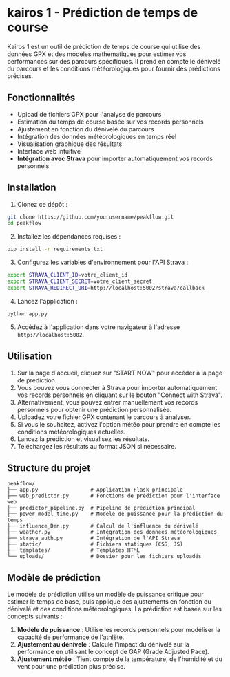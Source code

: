 # kairos 1 - Prédiction de temps de course

Kairos 1 est un outil de prédiction de temps de course qui utilise des données GPX et des modèles mathématiques pour estimer vos performances sur des parcours spécifiques. Il prend en compte le dénivelé du parcours et les conditions météorologiques pour fournir des prédictions précises.

## Fonctionnalités

- Upload de fichiers GPX pour l'analyse de parcours
- Estimation du temps de course basée sur vos records personnels
- Ajustement en fonction du dénivelé du parcours
- Intégration des données météorologiques en temps réel
- Visualisation graphique des résultats
- Interface web intuitive
- **Intégration avec Strava** pour importer automatiquement vos records personnels

## Installation

1. Clonez ce dépôt :
```bash
git clone https://github.com/yourusername/peakflow.git
cd peakflow
```

2. Installez les dépendances requises :
```bash
pip install -r requirements.txt
```

3. Configurez les variables d'environnement pour l'API Strava :
```bash
export STRAVA_CLIENT_ID=votre_client_id
export STRAVA_CLIENT_SECRET=votre_client_secret
export STRAVA_REDIRECT_URI=http://localhost:5002/strava/callback
```

4. Lancez l'application :
```bash
python app.py
```

5. Accédez à l'application dans votre navigateur à l'adresse `http://localhost:5002`.

## Utilisation

1. Sur la page d'accueil, cliquez sur "START NOW" pour accéder à la page de prédiction.
2. Vous pouvez vous connecter à Strava pour importer automatiquement vos records personnels en cliquant sur le bouton "Connect with Strava".
3. Alternativement, vous pouvez entrer manuellement vos records personnels pour obtenir une prédiction personnalisée.
4. Uploadez votre fichier GPX contenant le parcours à analyser.
5. Si vous le souhaitez, activez l'option météo pour prendre en compte les conditions météorologiques actuelles.
6. Lancez la prédiction et visualisez les résultats.
7. Téléchargez les résultats au format JSON si nécessaire.

## Structure du projet

```
peakflow/
├── app.py                 # Application Flask principale
├── web_predictor.py       # Fonctions de prédiction pour l'interface web
├── predictor_pipeline.py  # Pipeline de prédiction principal
├── power_model_time.py    # Modèle de puissance pour la prédiction du temps
├── influence_Den.py       # Calcul de l'influence du dénivelé
├── weather.py             # Intégration des données météorologiques
├── strava_auth.py         # Intégration de l'API Strava
├── static/                # Fichiers statiques (CSS, JS)
├── templates/             # Templates HTML
└── uploads/               # Dossier pour les fichiers uploadés
```

## Modèle de prédiction

Le modèle de prédiction utilise un modèle de puissance critique pour estimer le temps de base, puis applique des ajustements en fonction du dénivelé et des conditions météorologiques. La prédiction est basée sur les concepts suivants :

1. **Modèle de puissance** : Utilise les records personnels pour modéliser la capacité de performance de l'athlète.
2. **Ajustement au dénivelé** : Calcule l'impact du dénivelé sur la performance en utilisant le concept de GAP (Grade Adjusted Pace).
3. **Ajustement météo** : Tient compte de la température, de l'humidité et du vent pour une prédiction plus précise.
